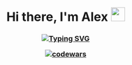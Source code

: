 <h1 align="center">Hi there, I'm Alex
<img src="https://github.com/blackcater/blackcater/raw/main/images/Hi.gif" height="32"/></h1>
<h3 align="center">

[![Typing SVG](https://readme-typing-svg.herokuapp.com?color=%2336BCF7&lines=SoftWare+engineering+student)](https://git.io/typing-svg)


[![codewars](https://www.codewars.com/users/ULtaR31/badges/large)](https://www.codewars.com/users/ULtaR31)   


</h3>
